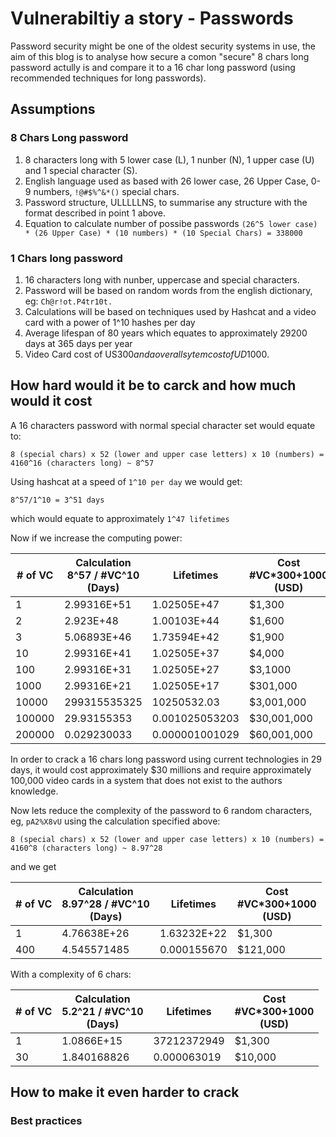 # Vulnerabiltiy a story - Passwords

Password security might be one of the oldest security systems in use,  the aim of this blog is to analyse how secure a comon "secure" 8 chars long password actully is and compare it to a 16 char long password (using recommended techniques for long passwords).


## Assumptions

### 8 Chars Long password

1. 8 characters long with 5 lower case (L), 1 nunber (N), 1 upper case (U) and 1 special character (S).
2. English language used as based with 26 lower case, 26 Upper Case, 0-9 numbers, `!@#$%^&*()` special chars.
3. Password structure, ULLLLLNS, to summarise any structure with the format described in point 1 above.
4. Equation to calculate number of possibe passwords `(26^5 lower case) * (26 Upper Case) * (10 numbers) * (10 Special Chars) = 338000`

### 1 Chars long password

1. 16 characters long with nunber, uppercase and special characters.
2. Password will be based on random words from the english dictionary, eg: 
`Ch@r!ot.P4tr10t.`
3. Calculations will be based on techniques used by Hashcat and a video card with a power of 1^10 hashes per day
4. Average lifespan of 80 years which equates to approximately 29200 days at 365 days per year
5. Video Card cost of US$300 and a overall sytem cost of UD$1000.

## How hard would it be to carck and how much would it cost 

A 16 characters password with normal special character set would equate to:

`8 (special chars) x 52 (lower and upper case letters) x 10 (numbers) = 4160^16 (characters long) ~ 8^57 `

Using hashcat at a speed of `1^10 per day` we would get:

`8^57/1^10 = 3^51 days`

which would equate to approximately `1^47 lifetimes`

Now if we increase the computing power:

| # of VC | Calculation <br> 8^57 / #VC^10 <br> (Days) | Lifetimes | Cost <br> #VC*300+1000<br> (USD)|
|---------|-------------|------------------|-----------|
|1        |	2.99316E+51 |	1.02505E+47    |	$1,300|
|2        |	2.923E+48   |   1.00103E+44    |    $1,600|
|3        |	5.06893E+46 |	1.73594E+42	   |    $1,900|
|10       |	2.99316E+41 |	1.02505E+37    |	$4,000|
|100      |	2.99316E+31 |	1.02505E+27    |	$3,1000|
|1000     |	2.99316E+21 |	1.02505E+17    |	$301,000|
|10000    |	299315535325|	10250532.03    |	$3,001,000|
|100000   |	29.93155353 |	0.001025053203 |	$30,001,000|
|200000	  | 0.029230033	|   0.000001001029 |	$60,001,000|

In order to crack a 16 chars long password using current technologies in 29 days, it would cost approximately $30 millions and require approximately 100,000 video cards in a system that does not exist to the authors knowledge.

Now lets reduce the complexity of the password to 6 random characters, eg, `pA2%X8vU` using the calculation specified above:

`8 (special chars) x 52 (lower and upper case letters) x 10 (numbers) = 4160^8 (characters long) ~ 8.97^28 `

and we get

| # of VC | Calculation <br> 8.97^28 / #VC^10 <br> (Days) | Lifetimes | Cost <br> #VC*300+1000<br> (USD)|
|---------|-------------|------------------|-----------|
|1        |	4.76638E+26	|   1.63232E+22	   |    $1,300|
|400	  | 4.545571485	|   0.000155670    |	$121,000|

With a complexity of 6 chars:

| # of VC | Calculation <br> 5.2^21 / #VC^10 <br> (Days) | Lifetimes | Cost <br> #VC*300+1000<br> (USD)|
|---------|-------------|------------------|-----------|
|1        |	1.0866E+15  |	37212372949	   |    $1,300|
|30       |	1.840168826	|   0.000063019    |    $10,000|




## How to make it even harder to crack

### Best practices
